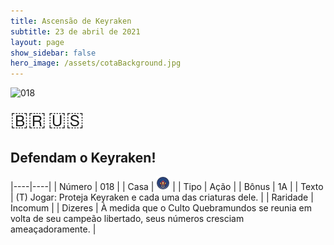 ```yaml
---
title: Ascensão de Keyraken
subtitle: 23 de abril de 2021
layout: page
show_sidebar: false
hero_image: /assets/cotaBackground.jpg
---
```


![018](https://cards-keyforge.s3.eu-north-1.amazonaws.com/media/pt/rotk/018.png)

<span title="Português" style="font-size: 32px;cursor: pointer;" onclick="javascript:document.querySelector('img[alt=\'018\']').src=document.querySelector('img[alt=\'018\']').src.replace(/media\/[^/]+/, 'media/pt')">🇧🇷</span>
<span title="English" style="font-size: 32px;cursor: pointer;" onclick="javascript:document.querySelector('img[alt=\'018\']').src=document.querySelector('img[alt=\'018\']').src.replace(/media\/[^/]+/, 'media/en')">🇺🇸</span>

## Defendam o Keyraken!

|----|----|
| Número | 018 |
| Casa | ![Keyraken](https://raw.githubusercontent.com/cardsofkeyforge/cardsofkeyforge.github.io/master/rotk/keyraken.png "Keyraken") |
| Tipo | Ação |
| Bônus | 1A |
| Texto | (T) Jogar: Proteja Keyraken e cada uma das criaturas dele. |
| Raridade | Incomum |
| Dizeres | À medida que o Culto Quebramundos se reunia em volta de seu campeão libertado, seus números cresciam ameaçadoramente. |
